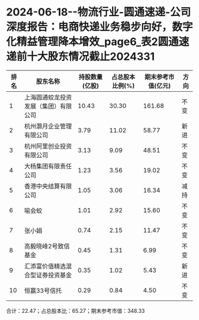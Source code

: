 # 2024-06-18--物流行业-圆通速递-公司深度报告：电商快递业务稳步向好，数字化精益管理降本增效_page6_表2圆通速递前十大股东情况截止2024331

| 排名 | 股东名称 | 持股数量(亿股) | 占总股本比例(%) | 期末参考市值(亿元) | 方向 |
| --- | --- | --- | --- | --- | --- |
| 1 | 上海圆通蛟龙投资发展（集团）有限公司 | 10.43 | 30.30 | 161.68 | 不变 |
| 2 | 杭州灏月企业管理有限公司 | 3.79 | 11.02 | 58.77 | 新进 |
| 3 | 杭州阿里创业投资有限公司 | 3.13 | 9.09 | 48.51 | 不变 |
| 4 | 大杨集团有限责任公司 | 1.23 | 3.56 | 19.02 | 不变 |
| 5 | 香港中央结算有限公司 | 1.05 | 3.06 | 16.34 | 减持 |
| 6 | 喻会蛟 | 1.01 | 2.92 | 15.60 | 不变 |
| 7 | 张小娟 | 0.74 | 2.15 | 11.47 | 不变 |
| 8 | 高毅晓峰2号致信基金 | 0.45 | 1.31 | 6.99 | 不变 |
| 9 | 汇添富价值精选混合型证券投资基金 | 0.35 | 1.02 | 5.43 | 新进 |
| 10 | 恒赢33号信托 | 0.29 | 0.84 | 4.50 | 不变 |

合计：22.47；占总股本比：65.27；期末参考市值：348.33